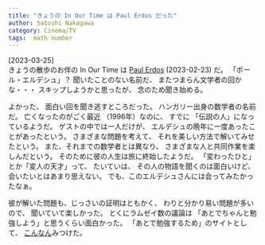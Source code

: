 ```yaml
---
title: "きょうの In Our Time は Paul Erdos だった"
author: Satoshi Nakagawa
category: Cinema/TV
tags:  math number
---
```


[2023-03-25]  
 きょうの散歩のお伴の In Our Time は
[Paul Erdos](https://www.bbc.co.uk/programmes/m001jc68) (2023-02-23) だ。
「ポール・エルデシュ」？
聞いたことのない名前だ、
またつまらん文学者の回かな・・・
スキップしようかと思ったが、
念のため聞き始める。

 よかった、
面白い回を聞き逃すところだった。
ハンガリー出身の数学者の名前だ。
亡くなったのがごく最近
（1996年）なのに、
すでに
「伝説の人」になっているようだ。
ゲストの中では一人だけが、
エルデシュの晩年に一度あったことがあったという。
さまざまな問題を考えて、
それを美しい方法で解いてみせたという。
また、それまでの数学者とは異なり、
さまざまな人と共同作業を楽しんだという。
そのために彼の人生は旅に終始したようだ。
「変わったひと」とか「変人の天才」って、
たいていは、
その人の物語を聞くのは面白いけど、
会いたいとはあまり思えない。
でも、このエルデシュさんには会ってみたかったなぁ。

 彼が解いた問題も、じっさいの証明はともかく、
わりと分かり易い問題が多いので、
聞いていて楽しかった。
とくにラムゼイ数の議論は
「あとでちゃんと勉強しよう」と思うくらい面白かった。
「あとで勉強するため」のサイトとして、
[こんなん](https://amiealbrecht.com/2016/05/29/ramseys-party-problem/)みつけた。

